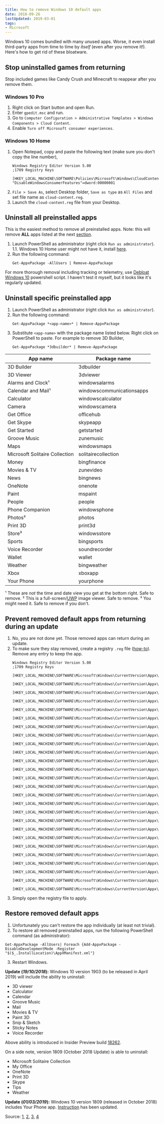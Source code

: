 ```yaml
---
title: How to remove Windows 10 default apps
date: 2018-09-26
lastUpdated: 2019-03-01
tags:
- Microsoft
---
```


Windows 10 comes bundled with many unused apps. Worse, it even install third-party apps from time to time by *itself* (even after you remove it!). Here's how to get rid of these bloatware.

<!-- more -->

## Stop uninstalled games from returning
Stop included games like Candy Crush and Minecraft to reappear after you remove them.

### Windows 10 Pro
1. Right click on Start button and open Run.
2. Enter `gpedit.msc` and run.
3. Go to `Computer Configuration > Administrative Templates > Windows Components > Cloud Content`.
4. Enable `Turn off Microsoft consumer experiences`.

### Windows 10 Home
1. Open Notepad, copy and paste the following text (make sure you don't copy the line number),
	```
	Windows Registry Editor Version 5.00
	;1709 Registry Keys

	[HKEY_LOCAL_MACHINE\SOFTWARE\Policies\Microsoft\Windows\CloudContent]
	"DisableWindowsConsumerFeatures"=dword:00000001
	```
2. `File > Save As`, select Desktop folder, `Save as type` as `All Files` and set file name as `cloud-content.reg`.
3. Launch the `cloud-content.reg` file from your Desktop.


## Uninstall all preinstalled apps
This is the easiest method to remove all preinstalled apps. Note: this will remove **ALL** apps listed at the next [section](#Uninstall-specific-preinstalled-app).
1. Launch PowerShell as administrator (right click `Run as administrator`).
	1.1. Windows 10 Home user might not have it, install [here](https://docs.microsoft.com/en-us/powershell/scripting/setup/installing-powershell-core-on-windows?view=powershell-6). 
2. Run the following command:
	```
	Get-AppxPackage -AllUsers | Remove-AppxPackage
	```

For more thorough removal including tracking or telemetry, use [Debloat Windows 10](https://github.com/W4RH4WK/Debloat-Windows-10) powershell script. I haven't test it myself, but it looks like it's regularly updated.

## Uninstall specific preinstalled app
1. Launch PowerShell as administrator (right click `Run as administrator`).
2. Run the following command:
	```
	Get-AppxPackage *<app-name>* | Remove-AppxPackage
	```
3. Substitute `<app-name>` with the package name listed below. Right click on PowerShell to paste.
For example to remove 3D Builder,
	```
	Get-AppxPackage *3dbuilder* | Remove-AppxPackage
	```

App name | Package name
---|---
3D Builder | 3dbuilder
3D Viewer | 3dviewer
Alarms and Clock¹ | windowsalarms
Calendar and Mail¹ | windowscommunicationsapps
Calculator | windowscalculator
Camera | windowscamera
Get Office | officehub
Get Skype | skypeapp
Get Started | getstarted
Groove Music | zunemusic
Maps | windowsmaps
Microsoft Solitaire Collection | solitairecollection
Money | bingfinance
Movies & TV | zunevideo
News | bingnews
OneNote | onenote
Paint | mspaint
People | people
Phone Companion | windowsphone
Photos² | photos
Print 3D | print3d
Store³ | windowsstore
Sports | bingsports
Voice Recorder | soundrecorder
Wallet | wallet
Weather | bingweather
Xbox | xboxapp
Your Phone | yourphone
¹ These are *not* the time and date view you get at the bottom right. Safe to remove.
² This is a full-screen/[UWP](https://en.wikipedia.org/wiki/Universal_Windows_Platform_apps) image viewer. Safe to remove.
³ You might need it. Safe to remove if you don't.



## Prevent removed default apps from returning during an update
1. No, you are not done yet. Those removed apps can return during an update.
2. To make sure they stay removed, create a registry `.reg` file ([how-to](#Windows-10-Home)). Remove any entry to keep the app.
	```
	Windows Registry Editor Version 5.00
	;1709 Registry Keys

	[HKEY_LOCAL_MACHINE\SOFTWARE\Microsoft\Windows\CurrentVersion\Appx\AppxAllUserStore\Deprovisioned]

	[HKEY_LOCAL_MACHINE\SOFTWARE\Microsoft\Windows\CurrentVersion\Appx\AppxAllUserStore\Deprovisioned\Microsoft.BingWeather_8wekyb3d8bbwe]

	[HKEY_LOCAL_MACHINE\SOFTWARE\Microsoft\Windows\CurrentVersion\Appx\AppxAllUserStore\Deprovisioned\Microsoft.Getstarted_8wekyb3d8bbwe]

	[HKEY_LOCAL_MACHINE\SOFTWARE\Microsoft\Windows\CurrentVersion\Appx\AppxAllUserStore\Deprovisioned\Microsoft.Microsoft3DViewer_8wekyb3d8bbwe]

	[HKEY_LOCAL_MACHINE\SOFTWARE\Microsoft\Windows\CurrentVersion\Appx\AppxAllUserStore\Deprovisioned\Microsoft.MicrosoftOfficeHub_8wekyb3d8bbwe]

	[HKEY_LOCAL_MACHINE\SOFTWARE\Microsoft\Windows\CurrentVersion\Appx\AppxAllUserStore\Deprovisioned\Microsoft.MicrosoftSolitaireCollection_8wekyb3d8bbwe]

	[HKEY_LOCAL_MACHINE\SOFTWARE\Microsoft\Windows\CurrentVersion\Appx\AppxAllUserStore\Deprovisioned\Microsoft.Office.OneNote_8wekyb3d8bbwe]

	[HKEY_LOCAL_MACHINE\SOFTWARE\Microsoft\Windows\CurrentVersion\Appx\AppxAllUserStore\Deprovisioned\Microsoft.People_8wekyb3d8bbwe]

	[HKEY_LOCAL_MACHINE\SOFTWARE\Microsoft\Windows\CurrentVersion\Appx\AppxAllUserStore\Deprovisioned\Microsoft.Print3D_8wekyb3d8bbwe]

	[HKEY_LOCAL_MACHINE\SOFTWARE\Microsoft\Windows\CurrentVersion\Appx\AppxAllUserStore\Deprovisioned\Microsoft.SkypeApp_kzf8qxf38zg5c]

	[HKEY_LOCAL_MACHINE\SOFTWARE\Microsoft\Windows\CurrentVersion\Appx\AppxAllUserStore\Deprovisioned\Microsoft.Wallet_8wekyb3d8bbwe]

	[HKEY_LOCAL_MACHINE\SOFTWARE\Microsoft\Windows\CurrentVersion\Appx\AppxAllUserStore\Deprovisioned\Microsoft.Windows.Photos_8wekyb3d8bbwe]

	[HKEY_LOCAL_MACHINE\SOFTWARE\Microsoft\Windows\CurrentVersion\Appx\AppxAllUserStore\Deprovisioned\Microsoft.WindowsAlarms_8wekyb3d8bbwe]

	[HKEY_LOCAL_MACHINE\SOFTWARE\Microsoft\Windows\CurrentVersion\Appx\AppxAllUserStore\Deprovisioned\Microsoft.WindowsCamera_8wekyb3d8bbwe]

	[HKEY_LOCAL_MACHINE\SOFTWARE\Microsoft\Windows\CurrentVersion\Appx\AppxAllUserStore\Deprovisioned\microsoft.windowscommunicationsapps_8wekyb3d8bbwe]

	[HKEY_LOCAL_MACHINE\SOFTWARE\Microsoft\Windows\CurrentVersion\Appx\AppxAllUserStore\Deprovisioned\Microsoft.WindowsFeedbackHub_8wekyb3d8bbwe]

	[HKEY_LOCAL_MACHINE\SOFTWARE\Microsoft\Windows\CurrentVersion\Appx\AppxAllUserStore\Deprovisioned\Microsoft.WindowsMaps_8wekyb3d8bbwe]

	[HKEY_LOCAL_MACHINE\SOFTWARE\Microsoft\Windows\CurrentVersion\Appx\AppxAllUserStore\Deprovisioned\Microsoft.WindowsSoundRecorder_8wekyb3d8bbwe]

	[HKEY_LOCAL_MACHINE\SOFTWARE\Microsoft\Windows\CurrentVersion\Appx\AppxAllUserStore\Deprovisioned\Microsoft.WindowsStore_8wekyb3d8bbwe]

	[HKEY_LOCAL_MACHINE\SOFTWARE\Microsoft\Windows\CurrentVersion\Appx\AppxAllUserStore\Deprovisioned\Microsoft.Xbox.TCUI_8wekyb3d8bbwe]

	[HKEY_LOCAL_MACHINE\SOFTWARE\Microsoft\Windows\CurrentVersion\Appx\AppxAllUserStore\Deprovisioned\Microsoft.XboxApp_8wekyb3d8bbwe]

	[HKEY_LOCAL_MACHINE\SOFTWARE\Microsoft\Windows\CurrentVersion\Appx\AppxAllUserStore\Deprovisioned\Microsoft.XboxGameOverlay_8wekyb3d8bbwe]

	[HKEY_LOCAL_MACHINE\SOFTWARE\Microsoft\Windows\CurrentVersion\Appx\AppxAllUserStore\Deprovisioned\Microsoft.XboxIdentityProvider_8wekyb3d8bbwe]

	[HKEY_LOCAL_MACHINE\SOFTWARE\Microsoft\Windows\CurrentVersion\Appx\AppxAllUserStore\Deprovisioned\Microsoft.XboxSpeechToTextOverlay_8wekyb3d8bbwe]

	[HKEY_LOCAL_MACHINE\SOFTWARE\Microsoft\Windows\CurrentVersion\Appx\AppxAllUserStore\Deprovisioned\Microsoft.ZuneMusic_8wekyb3d8bbwe]

	[HKEY_LOCAL_MACHINE\SOFTWARE\Microsoft\Windows\CurrentVersion\Appx\AppxAllUserStore\Deprovisioned\Microsoft.ZuneVideo_8wekyb3d8bbwe]
	```
3. Simply open the registry file to apply.

## Restore removed default apps
1. Unfortunately you can't restore the app individually (at least not trivial).
2. To restore all removed preinstalled apps, run the following PowerShell command (as administrator):
```
Get-AppxPackage -AllUsers| Foreach {Add-AppxPackage -DisableDevelopmentMode -Register "$($_.InstallLocation)\AppXManifest.xml"}
```
3. Restart Windows.

**Update (*19/10/2018*):** Windows 10 version 1903 (to be released in April 2019) will include the ability to uninstall:

- 3D viewer
- Calculator
- Calendar
- Groove Music
- Mail
- Movies & TV
- Paint 3D
- Snip & Sketch
- Sticky Notes
- Voice Recorder

Above ability is introduced in Insider Preview build [18262](https://blogs.windows.com/windowsexperience/2018/10/17/announcing-windows-10-insider-preview-build-18262/).

On a side note, version 1809 (October 2018 Update) is able to uninstall:

- Microsoft Solitaire Collection
- My Office
- OneNote
- Print 3D
- Skype
- Tips
- Weather

**Update (*01/03/2019*):** Windows 10 version 1809 (released in October 2018) includes Your Phone app. [Instruction](#Uninstall-specific-preinstalled-app) has been updated.


Source: [1](https://www.howtogeek.com/224798/how-to-uninstall-windows-10s-built-in-apps-and-how-to-reinstall-them/), [2](https://www.addictivetips.com/windows-tips/remove-default-windows-10-apps-using-powershell/), [3](https://docs.microsoft.com/en-us/windows/application-management/remove-provisioned-apps-during-update), [4](https://docs.microsoft.com/en-gb/windows/privacy/manage-connections-from-windows-operating-system-components-to-microsoft-services)

